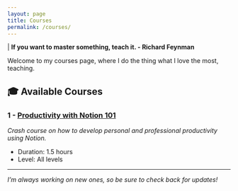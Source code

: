 ```yaml
---
layout: page
title: Courses
permalink: /courses/
---
```


| **If you want to master something, teach it. - Richard Feynman**

Welcome to my courses page, where I do the thing what I love the most, teaching.

## 🎓 Available Courses

### 1 - [Productivity with Notion 101](https://www.udemy.com/course/productivity-with-notion-101/?referralCode=8FA28F7CF4D8B4553552)

_Crash course on how to develop personal and professional productivity using Notion._

- Duration: 1.5 hours
- Level: All levels

---

_I’m always working on new ones, so be sure to check back for updates!_
